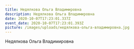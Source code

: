 ```yaml
---
title: Недялкова Ольга Владимировна
description: Недялкова Ольга Владимировна
date: 2020-10-07T17:23:01.337Z
event_date: 2020-10-07T17:23:01.393Z
picture: /images/uploads/недялкова-ольга-владимировна.jpg
---
```

Недялкова Ольга Владимировна
